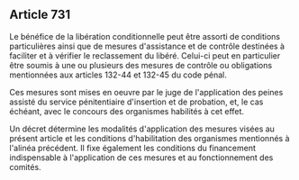Article 731
----
Le bénéfice de la libération conditionnelle peut être assorti de conditions
particulières ainsi que de mesures d'assistance et de contrôle destinées à
faciliter et à vérifier le reclassement du libéré. Celui-ci peut en particulier
être soumis à une ou plusieurs des mesures de contrôle ou obligations
mentionnées aux articles 132-44 et 132-45 du code pénal.

Ces mesures sont mises en oeuvre par le juge de l'application des peines assisté
du service pénitentiaire d'insertion et de probation, et, le cas échéant, avec
le concours des organismes habilités à cet effet.

Un décret détermine les modalités d'application des mesures visées au présent
article et les conditions d'habilitation des organismes mentionnés à l'alinéa
précédent. Il fixe également les conditions du financement indispensable à
l'application de ces mesures et au fonctionnement des comités.
